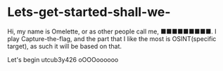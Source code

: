 # Lets-get-started-shall-we-
Hi, my name is Omelette, or as other people call me, ■■■■■■■■■.
I play Capture-the-flag, and the part that I like the most is OSINT(specific target), as such it will be based on that.

Let's begin
utcub3y426
oOOOoooooo
